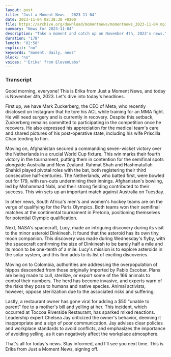 ```yaml
---
layout: post
title: "Just a Moment News - 2023-11-04"
date: 2023-11-04 08:38:30 +0200
file: https://archive.org/download/momentnews/momentnews_2023-11-04.mp3
summary: "News for 2023-11-04"
description: "Take a moment and catch up on November 4th, 2023's news."
duration: "178"
length: "02:58"
explicit: "no"
keywords: "moment, daily, news"
block: "no"
voices: "'Erika' from ElevenLabs"
---
```


### Transcript

Good morning, everyone! This is Erika from Just a Moment News, and today is November 4th, 2023. Let's dive into today's headlines.

First up, we have Mark Zuckerberg, the CEO of Meta, who recently disclosed on Instagram that he tore his ACL while training for an MMA fight. He will need surgery and is currently in recovery. Despite this setback, Zuckerberg remains committed to participating in the competition once he recovers. He also expressed his appreciation for the medical team's care and shared pictures of his post-operative state, including his wife Priscilla Chan tending to him.

Moving on, Afghanistan secured a commanding seven-wicket victory over the Netherlands in a crucial World Cup fixture. This win marks their fourth victory in the tournament, putting them in contention for the semifinal spots alongside Australia and New Zealand. Rahmat Shah and Hashmatullah Shahidi played pivotal roles with the bat, both registering their third consecutive half-centuries. The Netherlands, who batted first, were bowled out for 179, with run-outs undermining their innings. Afghanistan's bowling, led by Mohammad Nabi, and their strong fielding contributed to their success. This win sets up an important match against Australia on Tuesday.

In other news, South Africa's men's and women's hockey teams are on the verge of qualifying for the Paris Olympics. Both teams won their semifinal matches at the continental tournament in Pretoria, positioning themselves for potential Olympic qualification.

Next, NASA's spacecraft, Lucy, made an intriguing discovery during its visit to the minor asteroid Dinkinesh. It found that the asteroid has its own tiny moon companion. This discovery was made during Wednesday's flyby, with the spacecraft confirming the size of Dinkinesh to be barely half a mile and its moon to be one-tenth of a mile. Lucy's mission is to explore asteroids in the solar system, and this find adds to its list of exciting discoveries.

Moving on to Colombia, authorities are addressing the overpopulation of hippos descended from those originally imported by Pablo Escobar. Plans are being made to cull, sterilize, or export some of the 166 animals to control their numbers. The herd has become invasive, and experts warn of the risks they pose to humans and native species. Animal activists, however, oppose sterilization due to the associated risks and suffering.

Lastly, a restaurant owner has gone viral for adding a $50 "unable to parent" fee to a mother's bill and yelling at her. This incident, which occurred at Toccoa Riverside Restaurant, has sparked mixed reactions. Leadership expert Chelsea Jay criticized the owner's behavior, deeming it inappropriate and a sign of poor communication. Jay advises clear policies and workplace standards to avoid conflicts, and emphasizes the importance of avoiding yelling, as it can negatively affect the workplace atmosphere.

That's all for today's news. Stay informed, and I'll see you next time. This is Erika from Just a Moment News, signing off.
